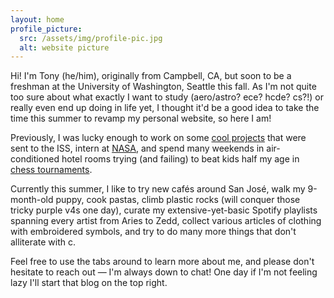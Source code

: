 ```yaml
---
layout: home
profile_picture:
  src: /assets/img/profile-pic.jpg
  alt: website picture
---
```


<p>
  Hi! I'm Tony (he/him), originally from Campbell, CA, but soon to be a freshman at the University of Washington, Seattle this fall. As I'm not quite too sure about what exactly I want to study (aero/astro? ece? hcde? cs?!) or really even end up doing in life yet, I thought it'd be a good idea to take the time this summer to revamp my personal website, so here I am!
</p>

<p>
  Previously, I was lucky enough to work on some <a href = "https://github.com/tyzhou05/website/blob/master/ASGSR%202021.pdf">cool projects</a> that were sent to the ISS, intern at <a href = "https://nasa.gov/ames"> NASA</a>, and spend many weekends in air-conditioned hotel rooms trying (and failing) to beat kids half my age in <a href = "https://www.uschess.org/msa/MbrDtlMain.php?16147444"> chess tournaments</a>.
</p>

<p>
  Currently this summer, I like to try new cafés around San José, walk my 9-month-old puppy, cook pastas, climb plastic rocks (will conquer those tricky purple v4s one day), curate my extensive-yet-basic Spotify playlists spanning every artist from Aries to Zedd, collect various articles of clothing with embroidered symbols, and try to do many more things that don't alliterate with c. 
</p>

<p>
  Feel free to use the tabs around to learn more about me, and please don't hesitate to reach out — I'm always down to chat! One day if I'm not feeling lazy I'll start that blog on the top right.
</p>
